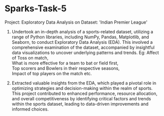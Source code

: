 # Sparks-Task-5
Project: Exploratory Data Analysis on Dataset: 'Indian Premier League'

1. Undertook an in-depth analysis of a sports-related dataset, utilizing a range of Python libraries, including NumPy, Pandas, Matplotlib, and Seaborn, to conduct Exploratory Data Analysis (EDA). This involved a comprehensive examination of the dataset, accompanied by insightful data visualizations to uncover underlying patterns and trends.
Eg: Affect of Toss on match,     
What is more effective for a team to bat or field first,       
Top scorers and Bowlers in their respective seasons,       
Impact of top players on the match etc.             

3. Extracted valuable insights from the EDA, which played a pivotal role in optimizing strategies and decision-making within the realm of sports. This project contributed to enhanced performance, resource allocation, and overall competitiveness by identifying critical factors and trends within the sports dataset, leading to data-driven improvements and informed choices.

